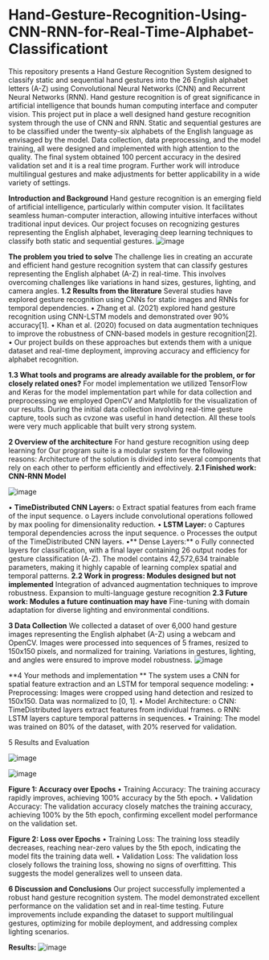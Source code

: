 # Hand-Gesture-Recognition-Using-CNN-RNN-for-Real-Time-Alphabet-Classificationt
This repository presents a Hand Gesture Recognition System designed to classify static and sequential hand gestures into the 26 English alphabet letters (A-Z) using Convolutional Neural Networks (CNN) and Recurrent Neural Networks (RNN).
Hand gesture recognition is of great significance in artificial intelligence that bounds human computing interface and computer vision. This project put in place a well designed hand gesture recognition system through the use of CNN and RNN. Static and sequential gestures are to be classified under the twenty-six alphabets of the English language as envisaged by the model. Data collection, data preprocessing, and the model training, all were designed and implemented with high attention to the quality. The final system obtained 100 percent accuracy in the desired validation set and it is a real time program. Further work will introduce multilingual gestures and make adjustments for better applicability in a wide variety of settings.

**Introduction and Background**
Hand gesture recognition is an emerging field of artificial intelligence, particularly within computer vision. It facilitates seamless human-computer interaction, allowing intuitive interfaces without traditional input devices. Our project focuses on recognizing gestures representing the English alphabet, leveraging deep learning techniques to classify both static and sequential gestures.
![image](https://github.com/user-attachments/assets/7a66808a-1b0c-4b09-bad4-8ba0bed7db5f)

**The problem you tried to solve**
The challenge lies in creating an accurate and efficient hand gesture recognition system that can classify gestures representing the English alphabet (A-Z) in real-time. This involves overcoming challenges like variations in hand sizes, gestures, lighting, and camera angles.
**1.2 Results from the literature**
Several studies have explored gesture recognition using CNNs for static images and RNNs for temporal dependencies.
•	Zhang et al. (2021) explored hand gesture recognition using CNN-LSTM models and demonstrated over 90% accuracy[1].
•	Khan et al. (2020) focused on data augmentation techniques to improve the robustness of CNN-based models in gesture recognition[2].
•	Our project builds on these approaches but extends them with a unique dataset and real-time deployment, improving accuracy and efficiency for alphabet recognition.

**1.3 What tools and programs are already available for the problem, or for closely related ones?**
For model implementation we utilized TensorFlow and Keras for the model implementation part while for data collection and preprocessing we employed OpenCV and Matplotlib for the visualization of our results. During the initial data collection involving real-time gesture capture, tools such as cvzone was useful in hand detection. All these tools were very much applicable that built very strong system.

**2 Overview of the architecture**
For hand gesture recognition using deep learning for Our program suite is a modular system for the following reasons: Architecture of the solution is divided into several components that rely on each other to perform efficiently and effectively.
**2.1 Finished work: CNN-RNN Model**


![image](https://github.com/user-attachments/assets/2a1982d7-d567-4da1-8a4f-066ed51e764b)

•	**TimeDistributed CNN Layers:**
o	Extract spatial features from each frame of the input sequence.
o	Layers include convolutional operations followed by max pooling for dimensionality reduction.
•	**LSTM Layer:**
o	Captures temporal dependencies across the input sequence.
o	Processes the output of the TimeDistributed CNN layers.
•**	Dense Layers:**
o	Fully connected layers for classification, with a final layer containing 26 output nodes for gesture classification (A-Z).
The model contains 42,572,634 trainable parameters, making it highly capable of learning complex spatial and temporal patterns.
**2.2 Work in progress: Modules designed but not implemented**
Integration of advanced augmentation techniques to improve robustness.
Expansion to multi-language gesture recognition
**2.3 Future work: Modules a future continuation may have**
Fine-tuning with domain adaptation for diverse lighting and environmental conditions.

**3 Data Collection**
We collected a dataset of over 6,000 hand gesture images representing the English alphabet (A-Z) using a webcam and OpenCV. Images were processed into sequences of 5 frames, resized to 150x150 pixels, and normalized for training. Variations in gestures, lighting, and angles were ensured to improve model robustness.
 ![image](https://github.com/user-attachments/assets/87cbc1ff-747e-4993-bbd8-2f88e7968a0b)

**4 Your methods and implementation **
The system uses a CNN for spatial feature extraction and an LSTM for temporal sequence modeling:
•	Preprocessing: Images were cropped using hand detection and resized to 150x150. Data was normalized to [0, 1].
•	Model Architecture:
o	CNN: TimeDistributed layers extract features from individual frames.
o	RNN: LSTM layers capture temporal patterns in sequences.
•	Training: The model was trained on 80% of the dataset, with 20% reserved for validation.

5 Results and Evaluation

![image](https://github.com/user-attachments/assets/ec7a1ce2-338f-4b74-a81e-7bc09681c59a)


![image](https://github.com/user-attachments/assets/e822cdee-cfce-4a51-838f-f9867e58f58a)

**Figure 1: Accuracy over Epochs**
•	Training Accuracy: The training accuracy rapidly improves, achieving 100% accuracy by the 5th epoch.
•	Validation Accuracy: The validation accuracy closely matches the training accuracy, achieving 100% by the 5th epoch, confirming excellent model performance on the validation set.

**Figure 2: Loss over Epochs**
•	Training Loss: The training loss steadily decreases, reaching near-zero values by the 5th epoch, indicating the model fits the training data well.
•	Validation Loss: The validation loss closely follows the training loss, showing no signs of overfitting. This suggests the model generalizes well to unseen data.


**6 Discussion and Conclusions**
Our project successfully implemented a robust hand gesture recognition system. The model demonstrated excellent performance on the validation set and in real-time testing. Future improvements include expanding the dataset to support multilingual gestures, optimizing for mobile deployment, and addressing complex lighting scenarios.

**Results:**
![image](https://github.com/user-attachments/assets/af86ff1f-f1aa-43cc-9a99-481b42e1b670)


